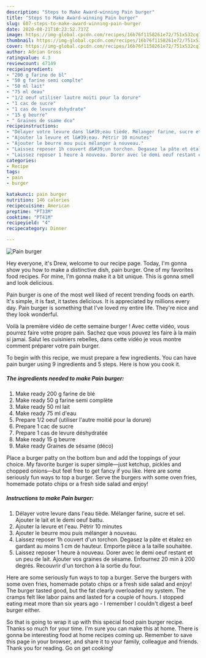 ```yaml
---
description: "Steps to Make Award-winning Pain burger"
title: "Steps to Make Award-winning Pain burger"
slug: 607-steps-to-make-award-winning-pain-burger
date: 2020-08-21T10:23:52.737Z
image: https://img-global.cpcdn.com/recipes/16b76f1158261e72/751x532cq70/pain-burger-photo-principale-de-la-recette.jpg
thumbnail: https://img-global.cpcdn.com/recipes/16b76f1158261e72/751x532cq70/pain-burger-photo-principale-de-la-recette.jpg
cover: https://img-global.cpcdn.com/recipes/16b76f1158261e72/751x532cq70/pain-burger-photo-principale-de-la-recette.jpg
author: Adrian Gross
ratingvalue: 4.3
reviewcount: 47149
recipeingredient:
- "200 g farine de bl"
- "50 g farine semi complte"
- "50 ml lait"
- "75 ml deau"
- "1/2 oeuf utiliser lautre moiti pour la dorure"
- "1 cac de sucre"
- "1 cas de levure dshydrate"
- "15 g beurre"
- " Graines de ssame dco"
recipeinstructions:
- "Délayer votre levure dans l&#39;eau tiède. Mélanger farine, sucre et sel. Ajouter le lait et le demi oeuf battu."
- "Ajouter la levure et l&#39;eau. Pétrir 10 minutes"
- "Ajouter le beurre mou puis mélanger à nouveau."
- "Laissez reposer 1h couvert d&#39;un torchon. Degasez la pâte et étalez en gardant au moins 1 cm de hauteur. Emporte pièce a la taille souhaitée."
- "Laissez reposer 1 heure à nouveau. Dorer avec le demi oeuf restant et un peu de lait. Ajouter vos graines de sésame. Enfournez 20 min à 200 degrés. Recouvrir d&#39;un torchon à la sortie du four."
categories:
- Recipe
tags:
- pain
- burger

katakunci: pain burger 
nutrition: 146 calories
recipecuisine: American
preptime: "PT33M"
cooktime: "PT41M"
recipeyield: "4"
recipecategory: Dinner

---
```



![Pain burger](https://img-global.cpcdn.com/recipes/16b76f1158261e72/751x532cq70/pain-burger-photo-principale-de-la-recette.jpg)

Hey everyone, it's Drew, welcome to our recipe page. Today, I'm gonna show you how to make a distinctive dish, pain burger. One of my favorites food recipes. For mine, I'm gonna make it a bit unique. This is gonna smell and look delicious.

Pain burger is one of the most well liked of recent trending foods on earth. It's simple, it is fast, it tastes delicious. It is appreciated by millions every day. Pain burger is something that I've loved my entire life. They're nice and they look wonderful.

Voilà la première vidéo de cette semaine burger ! Avec cette vidéo, vous pourrez faire votre propre pain. Sachez que vous pouvez les faire à la main si jamai. Salut les cuisiniers rebelles, dans cette vidéo je vous montre comment préparer votre pain burger.


To begin with this recipe, we must prepare a few ingredients. You can have pain burger using 9 ingredients and 5 steps. Here is how you cook it.

<!--inarticleads1-->

##### The ingredients needed to make Pain burger:

1. Make ready 200 g farine de blé
1. Make ready 50 g farine semi complète
1. Make ready 50 ml lait
1. Make ready 75 ml d&#39;eau
1. Prepare 1/2 oeuf (utiliser l&#39;autre moitié pour la dorure)
1. Prepare 1 cac de sucre
1. Prepare 1 cas de levure déshydratée
1. Make ready 15 g beurre
1. Make ready  Graines de sésame (déco)


Place a burger patty on the bottom bun and add the toppings of your choice. My favorite burger is super simple—just ketchup, pickles and chopped onions—but feel free to get fancy if you like. Here are some seriously fun ways to top a burger. Serve the burgers with some oven fries, homemade potato chips or a fresh side salad and enjoy! 

<!--inarticleads2-->

##### Instructions to make Pain burger:

1. Délayer votre levure dans l&#39;eau tiède. Mélanger farine, sucre et sel. Ajouter le lait et le demi oeuf battu.
1. Ajouter la levure et l&#39;eau. Pétrir 10 minutes
1. Ajouter le beurre mou puis mélanger à nouveau.
1. Laissez reposer 1h couvert d&#39;un torchon. Degasez la pâte et étalez en gardant au moins 1 cm de hauteur. Emporte pièce a la taille souhaitée.
1. Laissez reposer 1 heure à nouveau. Dorer avec le demi oeuf restant et un peu de lait. Ajouter vos graines de sésame. Enfournez 20 min à 200 degrés. Recouvrir d&#39;un torchon à la sortie du four.


Here are some seriously fun ways to top a burger. Serve the burgers with some oven fries, homemade potato chips or a fresh side salad and enjoy! The burger tasted good, but the fat clearly overloaded my system. The cramps felt like labor pains and lasted for a couple of hours. I stopped eating meat more than six years ago - I remember I couldn&#39;t digest a beef burger either. 

So that is going to wrap it up with this special food pain burger recipe. Thanks so much for your time. I'm sure you can make this at home. There is gonna be interesting food at home recipes coming up. Remember to save this page in your browser, and share it to your family, colleague and friends. Thank you for reading. Go on get cooking!
